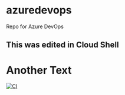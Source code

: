 # azuredevops
Repo for Azure DevOps

## This was edited in Cloud Shell
# Another Text

[![CI](https://github.com/pelsan/azuredevops/actions/workflows/main.yml/badge.svg)](https://github.com/pelsan/azuredevops/actions/workflows/main.yml)
